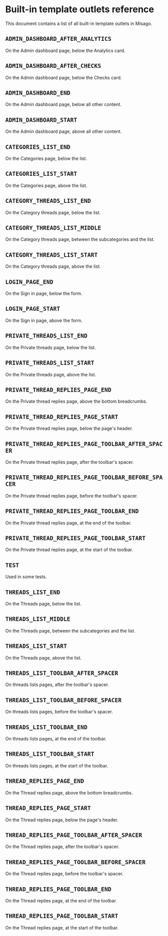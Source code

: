# Built-in template outlets reference

This document contains a list of all built-in template outlets in Misago.


## `ADMIN_DASHBOARD_AFTER_ANALYTICS`

On the Admin dashboard page, below the Analytics card.


## `ADMIN_DASHBOARD_AFTER_CHECKS`

On the Admin dashboard page, below the Checks card.


## `ADMIN_DASHBOARD_END`

On the Admin dashboard page, below all other content.


## `ADMIN_DASHBOARD_START`

On the Admin dashboard page, above all other content.


## `CATEGORIES_LIST_END`

On the Categories page, below the list.


## `CATEGORIES_LIST_START`

On the Categories page, above the list.


## `CATEGORY_THREADS_LIST_END`

On the Category threads page, below the list.


## `CATEGORY_THREADS_LIST_MIDDLE`

On the Category threads page, between the subcategories and the list.


## `CATEGORY_THREADS_LIST_START`

On the Category threads page, above the list.


## `LOGIN_PAGE_END`

On the Sign in page, below the form.


## `LOGIN_PAGE_START`

On the Sign in page, above the form.


## `PRIVATE_THREADS_LIST_END`

On the Private threads page, below the list.


## `PRIVATE_THREADS_LIST_START`

On the Private threads page, above the list.


## `PRIVATE_THREAD_REPLIES_PAGE_END`

On the Private thread replies page, above the bottom breadcrumbs.


## `PRIVATE_THREAD_REPLIES_PAGE_START`

On the Private thread replies page, below the page's header.


## `PRIVATE_THREAD_REPLIES_PAGE_TOOLBAR_AFTER_SPACER`

On the Private thread replies page, after the toolbar's spacer.


## `PRIVATE_THREAD_REPLIES_PAGE_TOOLBAR_BEFORE_SPACER`

On the Private thread replies page, before the toolbar's spacer.


## `PRIVATE_THREAD_REPLIES_PAGE_TOOLBAR_END`

On the Private thread replies page, at the end of the toolbar.


## `PRIVATE_THREAD_REPLIES_PAGE_TOOLBAR_START`

On the Private thread replies page, at the start of the toolbar.


## `TEST`

Used in some tests.


## `THREADS_LIST_END`

On the Threads page, below the list.


## `THREADS_LIST_MIDDLE`

On the Threads page, between the subcategories and the list.


## `THREADS_LIST_START`

On the Threads page, above the list.


## `THREADS_LIST_TOOLBAR_AFTER_SPACER`

On threads lists pages, after the toolbar's spacer.


## `THREADS_LIST_TOOLBAR_BEFORE_SPACER`

On threads lists pages, before the toolbar's spacer.


## `THREADS_LIST_TOOLBAR_END`

On threads lists pages, at the end of the toolbar.


## `THREADS_LIST_TOOLBAR_START`

On threads lists pages, at the start of the toolbar.


## `THREAD_REPLIES_PAGE_END`

On the Thread replies page, above the bottom breadcrumbs.


## `THREAD_REPLIES_PAGE_START`

On the Thread replies page, below the page's header.


## `THREAD_REPLIES_PAGE_TOOLBAR_AFTER_SPACER`

On the Thread replies page, after the toolbar's spacer.


## `THREAD_REPLIES_PAGE_TOOLBAR_BEFORE_SPACER`

On the Thread replies page, before the toolbar's spacer.


## `THREAD_REPLIES_PAGE_TOOLBAR_END`

On the Thread replies page, at the end of the toolbar.


## `THREAD_REPLIES_PAGE_TOOLBAR_START`

On the Thread replies page, at the start of the toolbar.